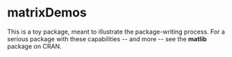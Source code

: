 # matrixDemos

This is a toy package, meant to illustrate the package-writing process. For a serious package with these capabilities -- and more -- see the **matlib** package on CRAN.

